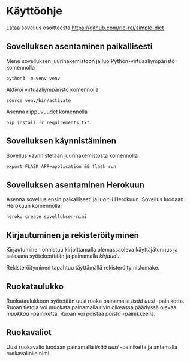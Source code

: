 # Käyttöohje

Lataa sovellus osoitteesta https://github.com/ric-rai/simple-diet


## Sovelluksen asentaminen paikallisesti

Mene sovelluksen juurihakemistoon ja luo Python-virtuaaliympäristö komennolla

```
python3 -m venv venv
```

Aktivoi virtuaaliympäristö komennolla

```
source venv/bin/activate
```

Asenna riippuvuudet komennolla

```
pip install -r requirements.txt
```


## Sovelluksen käynnistäminen

Sovellus käynnistetään juurihakemistosta komennolla

```
export FLASK_APP=application && flask run
```

## Sovelluksen asentaminen Herokuun

Asenna sovellus ensin paikallisesti ja luo tili Herokuun. Sovellus luodaan Herokuun komennolla:

```
heroku create sovelluksen-nimi
```

## Kirjautuminen ja rekisteröityminen

Kirjautuminen onnistuu kirjoittamalla olemassaoleva käyttäjätunnus ja salasana syötekenttään ja painamalla _kirjaudu_.

Rekisteröityminen tapahtuu täyttämällä rekisteröitymislomake.

## Ruokataulukko

Ruokataulukkoon syötetään uusi ruoka painamalla _lisää uusi_ -painiketta. Ruoan tietoja voi muokata painamalla rivin oikeassa päädyssä olevaa _muokkaa_ -painiketta. Ruoan voi poistaa _poista_ -painikkeella.

## Ruokavaliot

Uusi ruokavalio luodaan painamalla _lisää uusi_ -painiketta ja antamalla ruokavaliolle nimi.

